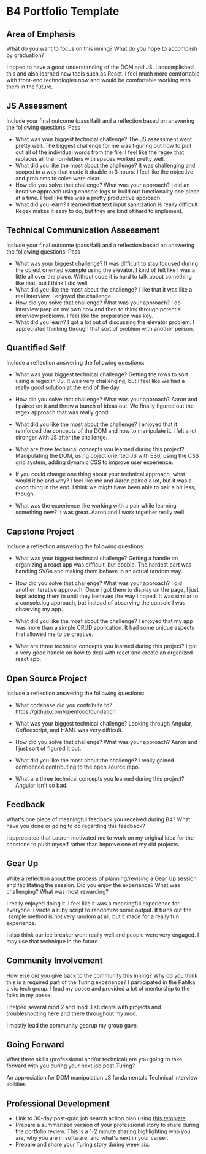 # B4 Portfolio Template

## Area of Emphasis

What do you want to focus on this inning? What do you hope to accomplish by graduation?

I hoped to have a good understanding of the DOM and JS.  I accomplished this and also learned new tools such as React.  I feel much more comfortable with front-end technologies now and would be comfortable working with them in the future.

## JS Assessment

Include your final outcome (pass/fail) and a reflection based on answering the following questions:
Pass

* What was your biggest technical challenge?
The JS assessment went pretty well. The biggest challenge for me was figuring out how to pull out all of the individual words from the file.  I feel like the regex that replaces all the non-letters with spaces worked pretty well.
* What did you like the most about the challenge?
It was challenging and scoped in a way that made it doable in 3 hours. I feel like the objective and problems to solve were clear.  
* How did you solve that challenge? What was your approach?
I did an iterative approach using console logs to build out functionality one piece at a time. I feel like this was a pretty productive approach.
* What did you learn?
I learned that text input sanitization is really difficult.  Regex makes it easy to do, but they are kind of hard to implement.

## Technical Communication Assessment

Include your final outcome (pass/fail) and a reflection based on answering the following questions:
Pass

* What was your biggest challenge?
It was difficult to stay focused during the object oriented example using the elevator.  I kind of felt like I was a little all over the place.  Without code it is hard to talk about something like that, but I think I did well.
* What did you like the most about the challenge?
I like that it was like a real interview.  I enjoyed the challenge.
* How did you solve that challenge? What was your approach?
I do interview prep on my own now and then to think through potential interview problems.  I feel like the preparation was key.
* What did you learn?
I got a lot out of discussing the elevator problem.  I appreciated thinking through that sort of problem with another person.

## Quantified Self

Include a reflection answering the following questions:

* What was your biggest technical challenge?
Getting the rows to sort using a regex in JS.  It was very challenging, but I feel like we had a really good solution at the end of the day.

* How did you solve that challenge? What was your approach?
Aaron and I paired on it and threw a bunch of ideas out.  We finally figured out the regex approach that was really good.

* What did you like the most about the challenge?
I enjoyed that it reinforced the concepts of the DOM and how to manipulate it.  I felt a lot stronger with JS after the challenge.

* What are three technical concepts you learned during this project?
Manipulating the DOM, using object oriented JS with ES6, using the CSS grid system, adding dynamic CSS to improve user experience.

* If you could change one thing about your technical approach, what would it be and why?
I feel like me and Aaron paired a lot, but it was a good thing in the end.  I think we might have been able to pair a bit less, though.

* What was the experience like working with a pair while learning something new?
It was great.  Aaron and I work together really well.  

## Capstone Project

Include a reflection answering the following questions:

* What was your biggest technical challenge?
Getting a handle on organizing a react app was difficult, but doable.  The hardest part was handling SVGs and making them behave in an actual random way.

* How did you solve that challenge? What was your approach?
I did another iterative approach.  Once I got them to display on the page, I just kept adding them in until they behaved the way I hoped.  It was similar to a console.log approach, but instead of observing the console I was observing my app.

* What did you like the most about the challenge?
I enjoyed that my app was more than a simple CRUD application.  It had some unique aspects that allowed me to be creative.

* What are three technical concepts you learned during this project?
I got a very good handle on how to deal with react and create an organized react app.

## Open Source Project

Include a reflection answering the following questions:

* What codebase did you contribute to?
https://github.com/openfoodfoundation

* What was your biggest technical challenge?
Looking through Angular, Coffeescript, and HAML was very difficult.

* How did you solve that challenge? What was your approach?
Aaron and I just sort of figured it out.

* What did you like the most about the challenge?
I really gained confidence contributing to the open source repo.

* What are three technical concepts you learned during this project?
Angular isn't so bad.

## Feedback

What's one piece of meaningful feedback you received during B4? What have you done or going to do regarding this feedback?

I appreciated that Lauren motivated me to work on my original idea for the capstone to push myself rather than improve one of my old projects.

## Gear Up

Write a reflection about the process of planning/revising a Gear Up session and facilitating the session. Did you enjoy the experience? What was challenging? What was most rewarding?

I really enjoyed doing it.  I feel like it was a meaningful experience for everyone.  I wrote a ruby script to randomize some output.  It turns out the .sample method is not very random at all, but it made for a really fun experience.

I also think our ice breaker went really well and people were very engaged.  I may use that technique in the future.

## Community Involvement

How else did you give back to the community this inning? Why do you think this is a required part of the Turing experience?
I participated in the Pahlka civic tech group.  I lead my posse and provided a lot of mentorship to the folks in my posse.

I helped several mod 2 and mod 3 students with projects and troubleshooting here and there throughout my mod.

I mostly lead the community gearup my group gave.  

## Going Forward

What three skills (professional and/or technical) are you going to take forward with you during your next job post-Turing?

An appreciation for DOM manipulation
JS fundamentals
Technical interview abilities


## Professional Development

* Link to 30-day post-grad job search action plan using [this template](https://github.com/turingschool/career-development-curriculum/blob/master/module_four/post_grad_plan.md):
* Prepare a summarized version of your professional story to share during the portfolio review. This is a 1-2 minute sharing highlighting who you are, why you are in software, and what's next in your career.
* Prepare and share your Turing story during week six.
